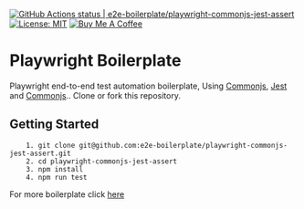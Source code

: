 [![GitHub Actions status | e2e-boilerplate/playwright-commonjs-jest-assert](https://github.com/e2e-boilerplate/playwright-commonjs-jest-assert/workflows/playwright-commonjs-jest-assert/badge.svg)](https://github.com/e2e-boilerplate/playwright-commonjs-jest-assert/actions?workflow=playwright-commonjs-jest-assert) [![License: MIT](https://img.shields.io/badge/License-MIT-yellow.svg)](https://opensource.org/licenses/MIT) [![Buy Me A Coffee](https://img.shields.io/badge/buy-me%20coffee-orange)](https://www.buymeacoffee.com/xgirma)
    
# Playwright Boilerplate
    
Playwright end-to-end test automation boilerplate, Using [Commonjs](https://requirejs.org/docs/commonjs.html), [Jest](https://jestjs.io) and [Commonjs](https://nodejs.org/api/assert.html).. Clone or fork this repository.
    
## Getting Started
    	1. git clone git@github.com:e2e-boilerplate/playwright-commonjs-jest-assert.git
    	2. cd playwright-commonjs-jest-assert
    	3. npm install
    	4. npm run test
        
    
For more boilerplate click [here](https://github.com/e2e-boilerplate/utils/blob/master/docs/implemented.md)